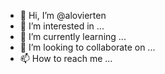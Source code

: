 - 👋 Hi, I’m @alovierten
- 👀 I’m interested in ...
- 🌱 I’m currently learning ...
- 💞️ I’m looking to collaborate on ...
- 📫 How to reach me ...

<!---
alovierten/alovierten is a ✨ special ✨ repository because its `README.md` (this file) appears on your GitHub profile.
You can click the Preview link to take a look at your changes.
--->
